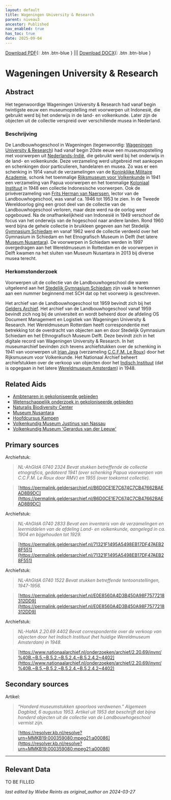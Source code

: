 ```yaml
---
layout: default
title: Wageningen University & Research
parent: niveau3
ancestor: Published
nav_enabled: true
has_toc: true
date: 2025-09-04
--- 
```



[Download PDF](https://raw.githubusercontent.com/colonial-heritage/research-guides-dev/refs/heads/main/EXPORTS/published/PDF/niveau3/Dutch/WageningenUniversity.pdf){: .btn .btn-blue } |||    [Download DOCX](https://raw.githubusercontent.com/colonial-heritage/research-guides-dev/refs/heads/main/EXPORTS/published/DOCX/niveau3/Dutch/WageningenUniversity.docx){: .btn .btn-blue }


# Wageningen University & Research


## Abstract

Het tegenwoordige Wageningen University & Research had vanaf begin twintigste eeuw een museumopstelling met voorwerpen uit Indonesië, die gebruikt werd bij het onderwijs in de land- en volkenkunde. Later zijn de objecten uit de collectie verspreid over verschillende musea in Nederland.

### Beschrijving

De Landbouwhogeschool in Wageningen (tegenwoordig: [Wageningen University & Research](https://www.wikidata.org/entity/Q422208)) had vanaf begin 20ste eeuw een museumopstelling met voorwerpen uit [Nederlands-Indië](https://sws.geonames.org/1643084), die gebruikt werd bij het onderwijs in de land- en volkenkunde. Deze verzameling werd uitgebreid met aankopen en schenkingen door particulieren, handelaren en musea. Zo was er een schenking in 1914 vanuit de verzamelingen van de [Koninklijke Militaire Academie](https://www.wikidata.org/entity/Q934782), schonk het toenmalige [Rijksmuseum voor Volkenkunde](https://app.colonialcollections.nl/nl/research-aids/https%3A%2F%2Fn2t%252Enet%2Fark%3A%2F27023%2F77c1a0cf982b33b9e88073c4a704049b) in 1941 een verzameling van Papua voorwerpen en het toenmalige [Koloniaal Instituut](https://www.wikidata.org/entity/Q20967233) in 1948 een collectie Indonesische voorwerpen. Ook de privéverzameling van [Frits Herman van Naerssen](https://www.wikidata.org/entity/Q107598638), lector van de Landbouwhogeschool, was vanaf ca. 1946 tot 1953 te zien. In de Tweede Wereldoorlog ging een groot deel van de collectie van de Landbouwhogeschool verloren, maar deze werd na de oorlog weer opgebouwd. Na de onafhankelijkheid van Indonesië in 1949 verschoof de focus van het onderwijs van de hogeschool naar andere landen. Rond 1960 werd bijna de gehele collectie in bruikleen gegeven aan het Stedelijk [Gymnasium Schiedam](https://www.wikidata.org/entity/Q2103808) en vanaf 1962 werd de collectie verdeeld over het Gymnasium in Schiedam en het Etnografisch Museum in Delft (het latere [Museum Nusantara](https://app.colonialcollections.nl/nl/research-aids/https%3A%2F%2Fn2t%252Enet%2Fark%3A%2F27023%2Fec8b8775aab84517def1dbdcd1ccb4ee)). De voorwerpen in Schiedam werden in 1997 overgedragen aan het Wereldmuseum in Rotterdam en de voorwerpen in Delft kwamen na het sluiten van Museum Nusantara in 2013 bij diverse musea terecht.

### Herkomstonderzoek

Voorwerpen uit de collectie van de Landbouwhogeschool die waren uitgeleend aan het [Stedelijk Gymnasium Schiedam](https://www.wikidata.org/entity/Q2103808) zijn vaak te herkennen aan een nummer beginnend met SCH dat op het voorwerp is geschreven.

Het archief van de Landbouwhogeschool tot 1959 bevindt zich bij het [Gelders Archief](https://permalink.geldersarchief.nl/7DF7829E889B4A8088B7051654B54E0A). Het archief van de Landbouwhogeschool vanaf 1959 bevindt zich nog bij de universiteit en wordt beheerd door de afdeling OS Document Management en Logistiek van Wageningen University & Research. Het Wereldmuseum Rotterdam heeft correspondentie met betrekking tot de overdracht van objecten aan en door Stedelijk Gymnasium Schiedam en het Ethnografisch Museum Delft. Deze bevindt zich in het digitale record van Wageningen University & Research. In het museumarchief bevinden zich tevens archiefstukken over de schenking in 1941 van voorwerpen uit [Irian Jaya](https://sws.geonames.org/1996549) (verzameling [C.C.F.M. Le Roux](https://www.wikidata.org/entity/Q2605804)) door het Rijksmuseum voor Volkenkunde. Het Nationaal Archief beheert archiefstukken over de verkoop van objecten door het [Indisch Instituut](https://www.wikidata.org/entity/Q1796182) (dat is opgegaan in het latere [Wereldmuseum Amsterdam](https://app.colonialcollections.nl/nl/research-aids/https%3A%2F%2Fn2t%252Enet%2Fark%3A%2F27023%2Fba9397040f2cf7f618e2180fb6c90208)) in 1948.


## Related Aids

 - [Ambtenaren in gekoloniseerde gebieden](niveau2/Dutch/Ambtenaren_20240320.yml)  
 - [Wetenschappelijk onderzoek in gekoloniseerde gebieden](niveau2/Dutch/Science_20240814.yml)  
 - [Naturalis Biodiversity Center](niveau3/Dutch/Naturalis_20240710.yml)  
 - [Museum Nusantara](niveau3/Dutch/MNusantara_20250130.yml)  
 - [Hoofdcursus Kampen](niveau3/Dutch/HoofdcursusKampen_20250428.yml)  
 - [Volkenkundig Museum Justinus van Nassau](niveau3/Dutch/JustinusNassau_20250225.yml)  
 - [Volkenkundig Museum 'Gerardus van der Leeuw'](niveau3/Dutch/GerardusLeeuw_20250513.yml)  

## Primary sources

Archiefstuk:
  > *NL-AhGldA 0740  2324*
  > _Bevat stukken betreffende de collectie etnografica, gedateerd 1941 (over schenking Papua voorwerpen van C.C.F.M. Le Roux door RMV) en 1955 (over toekomst collectie)._  

  > [https://permalink.geldersarchief.nl/B6D0CE1E7C674C7CB47662BAEAD8B9DC](https://permalink.geldersarchief.nl/B6D0CE1E7C674C7CB47662BAEAD8B9DC)

Archiefstuk:
  > *NL-AhGldA 0740  2833*
  > _Bevat een inventaris van de verzamelingen en leermiddelen van de afdeling Land- en volkenkunde, aangelegd in ca. 1904 en bijgehouden tot 1929._  

  > [https://permalink.geldersarchief.nl/71321F1495A5498EB17DF47AEB28F551](https://permalink.geldersarchief.nl/71321F1495A5498EB17DF47AEB28F551)

Archiefstuk:
  > *NL-AhGldA 0740 1522*
  > _Bevat stukken betreffende tentoonstellingen, 1947-1956._  

  > [https://permalink.geldersarchief.nl/E0E8560A4D3B450A98F7577218312DD9](https://permalink.geldersarchief.nl/E0E8560A4D3B450A98F7577218312DD9)

Archiefstuk:
  > *NL-HaNA  2.20.69 4402*
  > _Bevat correspondentie over de verkoop van objecten door het Indisch Instituut (het huidige Wereldmuseum Amsterdam) in 1948._  

  > [https://www.nationaalarchief.nl/onderzoeken/archief/2.20.69/invnr/%40B.~B.5.~B.5.2.~B.5.2.4.~B.5.2.4.2~4402](https://www.nationaalarchief.nl/onderzoeken/archief/2.20.69/invnr/%40B.~B.5.~B.5.2.~B.5.2.4.~B.5.2.4.2~4402)

## Secondary sources

Artikel:
  > *“Honderd museumstukken spoorloos verdwenen.” Algemeen Dagblad, 6 augustus 1953.*
  > _Artikel uit 1953 dat beschrijft dat bijna honderd objecten uit de collectie van de Landbouwhogeschool vermist zijn._  

  > [https://resolver.kb.nl/resolve?urn=MMKB19:000359080:mpeg21:a00086](https://resolver.kb.nl/resolve?urn=MMKB19:000359080:mpeg21:a00086)



---
## Relevant Data 
TO BE FILLED

_last edited by Wiebe Reints as original_author on 2024-03-27_
        